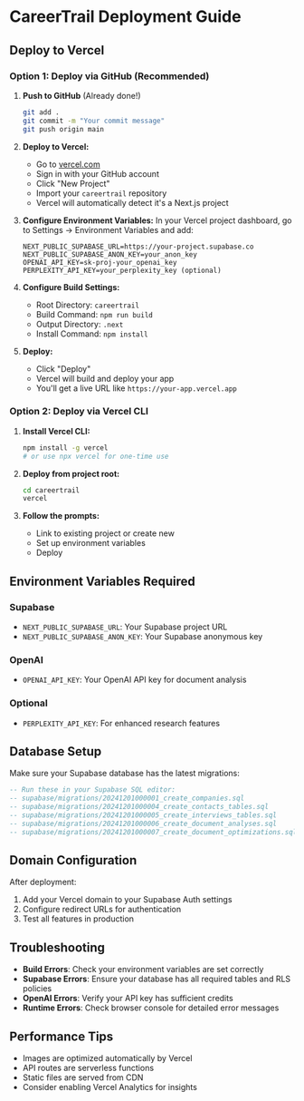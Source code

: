 # CareerTrail Deployment Guide

## Deploy to Vercel

### Option 1: Deploy via GitHub (Recommended)

1. **Push to GitHub** (Already done!)
   ```bash
   git add .
   git commit -m "Your commit message"
   git push origin main
   ```

2. **Deploy to Vercel:**
   - Go to [vercel.com](https://vercel.com)
   - Sign in with your GitHub account
   - Click "New Project"
   - Import your `careertrail` repository
   - Vercel will automatically detect it's a Next.js project

3. **Configure Environment Variables:**
   In your Vercel project dashboard, go to Settings → Environment Variables and add:
   
   ```
   NEXT_PUBLIC_SUPABASE_URL=https://your-project.supabase.co
   NEXT_PUBLIC_SUPABASE_ANON_KEY=your_anon_key
   OPENAI_API_KEY=sk-proj-your_openai_key
   PERPLEXITY_API_KEY=your_perplexity_key (optional)
   ```

4. **Configure Build Settings:**
   - Root Directory: `careertrail`
   - Build Command: `npm run build`
   - Output Directory: `.next`
   - Install Command: `npm install`

5. **Deploy:**
   - Click "Deploy" 
   - Vercel will build and deploy your app
   - You'll get a live URL like `https://your-app.vercel.app`

### Option 2: Deploy via Vercel CLI

1. **Install Vercel CLI:**
   ```bash
   npm install -g vercel
   # or use npx vercel for one-time use
   ```

2. **Deploy from project root:**
   ```bash
   cd careertrail
   vercel
   ```

3. **Follow the prompts:**
   - Link to existing project or create new
   - Set up environment variables
   - Deploy

## Environment Variables Required

### Supabase
- `NEXT_PUBLIC_SUPABASE_URL`: Your Supabase project URL
- `NEXT_PUBLIC_SUPABASE_ANON_KEY`: Your Supabase anonymous key

### OpenAI
- `OPENAI_API_KEY`: Your OpenAI API key for document analysis

### Optional
- `PERPLEXITY_API_KEY`: For enhanced research features

## Database Setup

Make sure your Supabase database has the latest migrations:
```sql
-- Run these in your Supabase SQL editor:
-- supabase/migrations/20241201000001_create_companies.sql
-- supabase/migrations/20241201000004_create_contacts_tables.sql
-- supabase/migrations/20241201000005_create_interviews_tables.sql
-- supabase/migrations/20241201000006_create_document_analyses.sql
-- supabase/migrations/20241201000007_create_document_optimizations.sql
```

## Domain Configuration

After deployment:
1. Add your Vercel domain to your Supabase Auth settings
2. Configure redirect URLs for authentication
3. Test all features in production

## Troubleshooting

- **Build Errors**: Check your environment variables are set correctly
- **Supabase Errors**: Ensure your database has all required tables and RLS policies
- **OpenAI Errors**: Verify your API key has sufficient credits
- **Runtime Errors**: Check browser console for detailed error messages

## Performance Tips

- Images are optimized automatically by Vercel
- API routes are serverless functions
- Static files are served from CDN
- Consider enabling Vercel Analytics for insights
